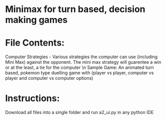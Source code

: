 # Minimax for turn based, decision making games

# File Contents:
Computer Strategies - Various strategies the computer can use (including Mini Max) against the opponent. The mini max strategy will guarentee a win or at the least, a tie for the computer 
\n Sample Game: An animated turn based, pokemon type duelling game with (player vs player, computer vs player and computer vs computer options)


# Instructions:
Download all files into a single folder and run a2_ui.py in any python IDE

